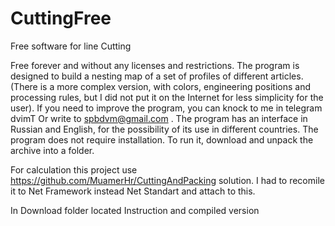 # CuttingFree
Free software for line Cutting

Free forever and without any licenses and restrictions.
The program is designed to build a nesting map of a set of profiles of different articles.
(There is a more complex version, with colors, engineering positions and processing rules, but I did not put it on the Internet for less simplicity for the user).
If you need to improve the program, you can knock to me in telegram dvimT Or write to spbdvm@gmail.com .
The program has an interface in Russian and English, for the possibility of its use in different countries.
The program does not require installation. To run it, download and unpack the archive into a folder.

For calculation this project use https://github.com/MuamerHr/CuttingAndPacking solution.
I had to recomile it to  Net Framework instead Net Standart and attach to this.


In Download folder located Instruction and compiled version
